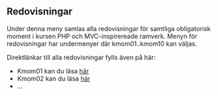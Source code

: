Redovisningar
------------------------------------

Under denna meny samlas alla redovisningar för samtliga obligatorisk moment i kursen PHP och MVC-inspirereade ramverk.
Menyn för redovisningar har undermenyer där kmom01..kmom10 kan väljas.

Direktlänkar till alla redovisningar fylls även på här:

* Kmom01 kan du läsa [här](kmom01 "Kmom01") 
* Kmom02 kan du läsa [här](kmom02 "Kmom02")
* ...
